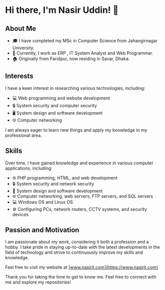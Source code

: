 # Hi there, I'm Nasir Uddin! 👋

## About Me

- 🎓 I have completed my MSc in Computer Science from Jahangirnagar University.
- 💼 Currently, I work as ERP , IT System Analyst and Web Programmar.
- 🏠 Originally from Faridpur, now residing in Savar, Dhaka.

## Interests

I have a keen interest in researching various technologies, including:
- 💻 Web programming and website development
- 🔒 System security and computer security
- 🖥️ System design and software development
- 🌐 Computer networking

I am always eager to learn new things and apply my knowledge in my professional area.

## Skills

Over time, I have gained knowledge and experience in various computer applications, including:
- 🌐 PHP programming, HTML, and web development
- 🔒 System security and network security
- 📁 System design and software development
- 🌐 Computer networking, web servers, FTP servers, and SQL servers
- 💻 Windows OS and Linux OS
- ⚙️ Configuring PCs, network routers, CCTV systems, and security devices

## Passion and Motivation

I am passionate about my work, considering it both a profession and a hobby. I take pride in staying up-to-date with the latest developments in the field of technology and strive to continuously improve my skills and knowledge.

Feel free to visit my website at [www.nasirit.com](https://www.nasirit.com)

Thank you for taking the time to get to know me. Feel free to connect with me and explore my repositories!
